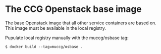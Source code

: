 The CCG Openstack base image
===========================

The base Openstack image that all other service containers are based on.
This image must be available in the local registry.

Pupulate local registry manually with the muccg/osbase tag:

```
$ docker build --tag=muccg/osbase .
```

